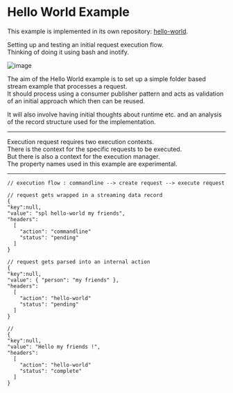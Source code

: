 # Hello World Example

This example is implemented in its own repository: [hello-world](https://github.com/SPlectrum/hello-world).

Setting up and testing an initial request execution flow.  
Thinking of doing it using bash and inotify.  

![image](https://github.com/user-attachments/assets/6192afa9-f9dc-494a-bc9c-9e0bd22ccb82)

The aim of the Hello World example is to set up a simple folder based stream example that processes a request.  
It should process using a consumer publisher pattern and acts as validation of an initial approach which then can be reused.

It will also involve having initial thoughts about runtime etc.
and an analysis of the record structure used for the implementation.

---

Execution request requires two execution contexts.  
There is the context for the specific requests to be executed.  
But there is also a context for the execution manager.  
The property names used in this example are experimental.

---
```
// execution flow : commandline --> create request --> execute request

// request gets wrapped in a streaming data record
{
"key":null,
"value": "spl hello-world my friends",
"headers":
  [
    "action": "commandline"
    "status": "pending"
  ]
}

// request gets parsed into an internal action
{
"key":null,
"value": { "person": "my friends" },
"headers":
  [
    "action": "hello-world"
    "status": "pending"
  ]
}

// 
{
"key":null,
"value": "Hello my friends !",
"headers":
  [
    "action": "hello-world"
    "status": "complete"
  ]
}
```
